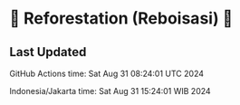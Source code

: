 
# 🌳 Reforestation (Reboisasi) 🌲

## Last Updated

GitHub Actions time: Sat Aug 31 08:24:01 UTC 2024

Indonesia/Jakarta time: Sat Aug 31 15:24:01 WIB 2024
